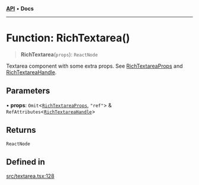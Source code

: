 [**API**](../API.md) • **Docs**

***

# Function: RichTextarea()

> **RichTextarea**(`props`): `ReactNode`

Textarea component with some extra props. See [RichTextareaProps](../interfaces/RichTextareaProps.md) and [RichTextareaHandle](../interfaces/RichTextareaHandle.md).

## Parameters

• **props**: `Omit`\<[`RichTextareaProps`](../interfaces/RichTextareaProps.md), `"ref"`\> & `RefAttributes`\<[`RichTextareaHandle`](../interfaces/RichTextareaHandle.md)\>

## Returns

`ReactNode`

## Defined in

[src/textarea.tsx:128](https://github.com/inokawa/rich-textarea/blob/f68d9e7ccb43f4a3c1bc208fe5bee1c78fa77f0e/src/textarea.tsx#L128)
